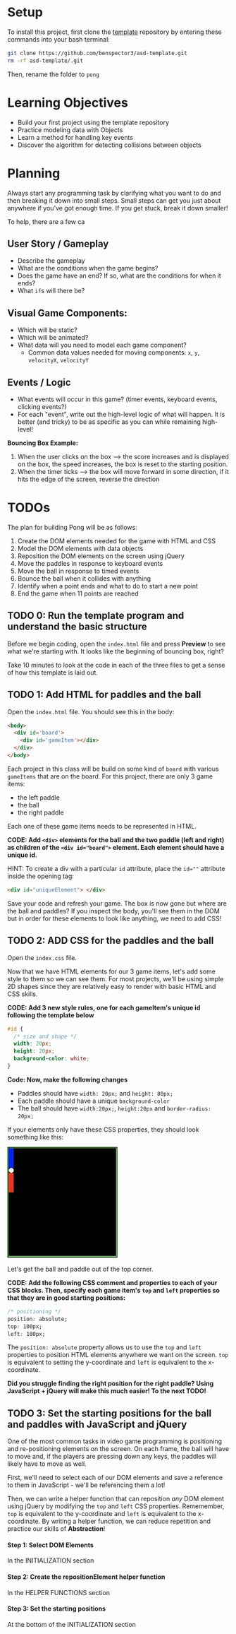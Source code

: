 # Setup

To install this project, first clone the [template](https://github.com/benspector3/asd-template/) repository by entering these commands into your bash terminal:

```bash
git clone https://github.com/benspector3/asd-template.git
rm -rf asd-template/.git
```

Then, rename the folder to `pong`

# Learning Objectives
- Build your first project using the template repository
- Practice modeling data with Objects
- Learn a method for handling key events
- Discover the algorithm for detecting collisions between objects

# Planning

Always start any programming task by clarifying what you want to do and then breaking it down into small steps. Small steps can get you just about anywhere if you’ve got enough time. If you get stuck, break it down smaller!

To help, there are a few ca

## User Story / Gameplay
- Describe the gameplay
- What are the conditions when the game begins? 
- Does the game have an end? If so, what are the conditions for when it ends?
- What `if`s will there be?

## Visual Game Components:
- Which will be static?
- Which will be animated?
- What data will you need to model each game component?
  - Common data values needed for moving components: `x`, `y`, `velocityX`, `velocityY`

## Events / Logic 
- What events will occur in this game? (timer events, keyboard events, clicking events?)
- For each "event", write out the high-level logic of what will happen. It is better (and tricky) to be as specific as you can while remaining high-level!

**Bouncing Box Example:**

1. When the user clicks on the box --> the score increases and is displayed on the box, the speed increases, the box is reset to the starting position. 
2. When the timer ticks --> the box will move forward in some direction, if it hits the edge of the screen, reverse the direction 

# TODOs

The plan for building Pong will be as follows:
1. Create the DOM elements needed for the game with HTML and CSS
2. Model the DOM elements with data objects
3. Reposition the DOM elements on the screen using jQuery
4. Move the paddles in response to keyboard events
5. Move the ball in response to timed events
6. Bounce the ball when it collides with anything
7. Identify when a point ends and what to do to start a new point
8. End the game when 11 points are reached

## TODO 0: Run the template program and understand the basic structure

Before we begin coding, open the `index.html` file and press **Preview** to see what we're starting with. It looks like the beginning of bouncing box, right?

Take 10 minutes to look at the code in each of the three files to get a sense of how this template is laid out. 

## TODO 1: Add HTML for paddles and the ball

Open the `index.html` file. You should see this in the body:

```html
<body>
  <div id='board'>
    <div id='gameItem'></div>
  </div>
</body>
```

Each project in this class will be build on some kind of `board` with various `gameItems` that are on the board. For this project, there are only 3 game items:
- the left paddle
- the ball
- the right paddle

Each one of these game items needs to be represented in HTML. 

**CODE: Add `<div>` elements for the ball and the two paddle (left and right) as children of the `<div id="board">` element. Each element should have a unique id.**

HINT: To create a div with a particular `id` attribute, place the `id=""` attribute inside the opening tag:

```html
<div id="uniqueElement"> </div>
```

Save your code and refresh your game. The box is now gone but where are the ball and paddles? If you inspect the body, you'll see them in the DOM but in order for these elements to look like anything, we need to add CSS! 

## TODO 2: ADD CSS for the paddles and the ball

Open the `index.css` file.

Now that we have HTML elements for our 3 game items, let's add some style to them so we can see them. For most projects, we'll be using simple 2D shapes since they are relatively easy to render with basic HTML and CSS skills.

**CODE: Add 3 new style rules, one for each gameItem's unique id following the template below**

```css
#id {
  /* size and shape */
  width: 20px;
  height: 20px;
  background-color: white;
}
``` 

**Code: Now, make the following changes**
- Paddles should have `width: 20px;` and `height: 80px;`
- Each paddle should have a unique `background-color`
- The ball should have `width:20px;`, `height:20px` and `border-radius: 20px;`

If your elements only have these CSS properties, they should look something like this:

<img src="img/todo2-no-positioning.png" width=250>

Let's get the ball and paddle out of the top corner. 

**CODE: Add the following CSS comment and properties to each of your CSS blocks. Then, specify each game item's `top` and `left` properties so that they are in good starting positions:**

```css
/* positioning */
position: absolute;
top: 100px;
left: 100px;
```

The `position: absolute` property allows us to use the `top` and `left` properties to position HTML elements anywhere we want on the screen. `top` is equivalent to setting the y-coordinate and `left` is equivalent to the x-coordinate.

**Did you struggle finding the right position for the right paddle? Using JavaScript + jQuery will make this much easier! To the next TODO!**

## TODO 3: Set the starting positions for the ball and paddles with JavaScript and jQuery

One of the most common tasks in video game programming is positioning and re-positioning elements on the screen. On each frame, the ball will have to move and, if the players are pressing down any keys, the paddles will likely have to move as well.

First, we'll need to select each of our DOM elements and save a reference to them in JavaScript - we'll be referencing them a lot!

Then, we can write a helper function that can reposition _any_ DOM element using jQuery by modifying the `top` and `left` CSS properties. Rememember, `top` is equivalent to the y-coordinate and `left` is equivalent to the x-coordinate. By writing a helper function, we can reduce repetition and practice our skills of **Abstraction**!

#### Step 1: Select DOM Elements 

In the INITIALIZATION section

#### Step 2: Create the repositionElement helper function

In the HELPER FUNCTIONS section

#### Step 3: Set the starting positions 

At the bottom of the INITIALIZATION section



